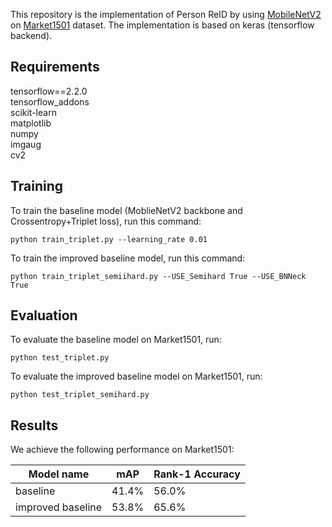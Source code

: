 

This repository is the implementation of Person ReID by 
using [MobileNetV2](https://arxiv.org/abs/1801.04381) on 
[Market1501](https://www.cv-foundation.org/openaccess/content_iccv_2015/papers/Zheng_Scalable_Person_Re-Identification_ICCV_2015_paper.pdf) dataset. 
The implementation is based on keras (tensorflow backend).
## Requirements
tensorflow==2.2.0 <br/>
tensorflow_addons<br/>
scikit-learn<br/>
matplotlib<br/>
numpy<br/>
imgaug<br/>
cv2<br/>


## Training

To train the baseline model (MoblieNetV2 backbone and Crossentropy+Triplet loss), run this command:
```train
python train_triplet.py --learning_rate 0.01
```
To train the improved baseline model, run this command:
```train
python train_triplet_semiihard.py --USE_Semihard True --USE_BNNeck True 
```


## Evaluation

To evaluate the baseline model on Market1501, run:
```eval
python test_triplet.py
```
To evaluate the improved baseline model on Market1501, run:
```eval
python test_triplet_semihard.py
```
## Results

We achieve the following performance on Market1501:

| Model name           |        mAP      | Rank-1 Accuracy|
| ------------------   |---------------- | -------------- |
|      baseline        |      41.4%      |      56.0%     |
|   improved baseline  |      53.8%      |      65.6%     |

